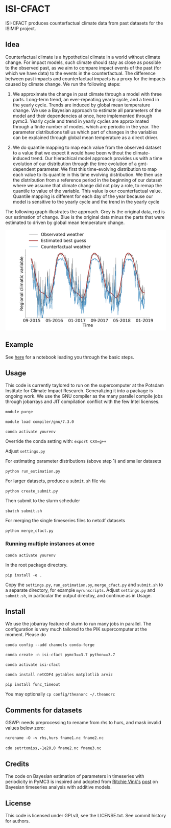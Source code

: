 # ISI-CFACT

ISI-CFACT produces counterfactual climate data from past datasets for the ISIMIP project.

## Idea
Counterfactual climate is a hypothetical climate in a world without climate change.
For impact models, such climate should stay as close as possible to the observed past,
as we aim to compare impact events of the past (for which we have data) to the events in the counterfactual. The difference between past impacts and counterfactual impacts is a proxy for the impacts caused by climate change. We run the following steps:

1. We approximate the change in past climate through a model with three parts. Long-term trend, an ever-repeating yearly cycle, and a trend in the yearly cycle. Trends are induced by global mean temperature change. We use a Bayesian approach to estimate all parameters of the model and their dependencies at once, here implemented through pymc3. Yearly cycle and trend in yearly cycles are approximated through a finite number of modes, which are periodic in the year. The parameter distributions tell us which part of changes in the variables can be explained through global mean temperature as a direct driver.

2. We do quantile mapping to map each value from the observed dataset to a value that we expect it would have been without the climate-induced trend. Our hierachical model approach provides us with a time evolution of our distribution through the time evolution of a gmt-dependent parameter.
We first this time-evolving distribution to map each value to its quantile in this time evolving distribution.
We then use the distribution from a reference period in the beginning of our dataset where we assume that climate change did not play a role, to remap the quantile to value of the variable. This value is our counterfactual value. Quantile mapping is different for each day of the year because our model is sensitive to the yearly cycle and the trend in the yearly cycle

The following graph illustrates the approach. Grey is the original data, red is our estimation of change. Blue is the original data minus the parts that were estimated to driven by global mean temperature change.

![Counterfactual example](image01.png)

## Example

See [here](examples/tas_example.ipynb) for a notebook leading you through the basic steps.

## Usage

This code is currently taylored to run on the supercomputer at the Potsdam Institute for Climate Impact Research. Generalizing it into a package is ongoing work. We use the GNU compiler as the many parallel compile jobs through jobarrays and JIT compilation conflict with the few Intel licenses.

`module purge`

`module load compiler/gnu/7.3.0`

`conda activate yourenv`

Override the conda setting with: `export CXX=g++`

Adjust `settings.py`

For estimating parameter distributions (above step 1) and smaller datasets

`python run_estimation.py`

For larger datasets, produce a `submit.sh` file via

`python create_submit.py`

Then submit to the slurm scheduler

`sbatch submit.sh`

For merging the single timeseries files to netcdf datasets

`python merge_cfact.py`

### Running multiple instances at once


`conda activate yourenv`

In the root package directory.

`pip install -e .`

Copy the `settings.py`, `run_estimation.py`, `merge_cfact.py` and `submit.sh` to a separate directory,
for example `myrunscripts`. Adjust `settings.py` and `submit.sh`, in particular the output directoy, and continue as in Usage.

## Install

We use the jobarray feature of slurm to run many jobs in parallel.
The configuration is very much tailored to the PIK supercomputer at the moment. Please do

`conda config --add channels conda-forge`

`conda create -n isi-cfact pymc3==3.7 python==3.7`

`conda activate isi-cfact`

`conda install netCDF4 pytables matplotlib arviz`

`pip install func_timeout`

You may optionally
`cp config/theanorc ~/.theanorc`

## Comments for datasets


GSWP: needs preprocessing to rename from rhs to hurs, and mask invalid values below zero:

```
ncrename -O -v rhs,hurs fname1.nc fname2.nc

cdo setrtomiss,-1e20,0 fname2.nc fname3.nc
```


## Credits

The code on Bayesian estimation of parameters in timeseries with periodicity in PyMC3 is inspired and adopted from [Ritchie Vink's](https://www.ritchievink.com) [post](https://www.ritchievink.com/blog/2018/10/09/build-facebooks-prophet-in-pymc3-bayesian-time-series-analyis-with-generalized-additive-models/) on Bayesian timeseries analysis with additive models.

## License

This code is licensed under GPLv3, see the LICENSE.txt. See commit history for authors.

